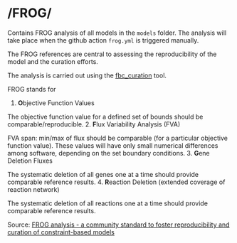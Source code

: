 # /FROG/

Contains FROG analysis of all models in the `models` folder. The analysis will take place when the github action `frog.yml` is triggered manually. 

The FROG references are central to assessing the reproducibility of the model and the curation efforts.

The analysis is carried out using the [fbc_curation](https://github.com/matthiaskoenig/fbc_curation) tool.

FROG stands for 
1. **O**bjective Function Values

The objective function value for a defined set of bounds should be comparable/reproducible.
2. **F**lux Variability Analysis (FVA)

FVA span: min/max of flux should be comparable (for a particular objective function value). These values will have only small numerical differences among software, depending on the set boundary conditions.
3. **G**ene Deletion Fluxes

The systematic deletion of all genes one at a time should provide comparable reference results.
4. **R**eaction Deletion (extended coverage of reaction network)

The systematic deletion of all reactions one at a time should provide comparable reference results.

Source: [FROG analysis - a community standard to foster reproducibility and curation of constraint-based models](https://www.ebi.ac.uk/biomodels/curation/fbc)

